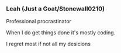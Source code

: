 ### Leah (Just a Goat/Stonewall0210)

Professional procrastinator

When I do get things done it's mostly coding.

I regret most if not all my desicions
